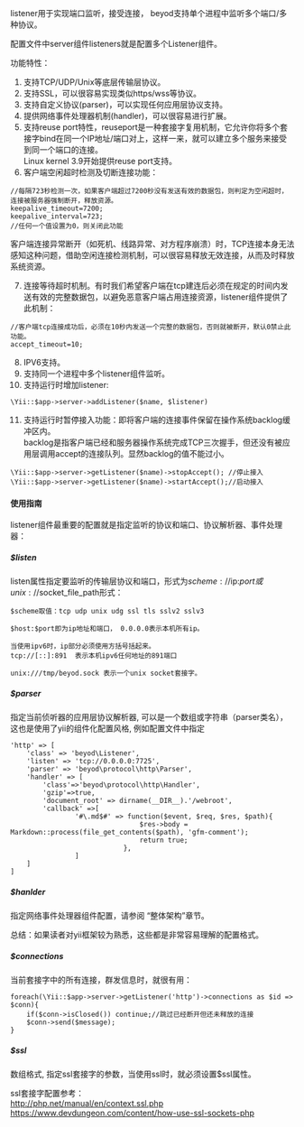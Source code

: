 listener用于实现端口监听，接受连接， beyod支持单个进程中监听多个端口/多种协议。

配置文件中server组件listeners就是配置多个Listener组件。

功能特性：
1. 支持TCP/UDP/Unix等底层传输层协议。
2. 支持SSL，可以很容易实现类似https/wss等协议。
3. 支持自定义协议(parser)，可以实现任何应用层协议支持。
4. 提供网络事件处理器机制(handler)，可以很容易进行扩展。
5. 支持reuse port特性，reuseport是一种套接字复用机制，它允许你将多个套接字bind在同一个IP地址/端口对上，这样一来，就可以建立多个服务来接受到同一个端口的连接。  
Linux kernel 3.9开始提供reuse port支持。
6. 客户端空闲超时检测及切断连接功能：
```
//每隔723秒检测一次，如果客户端超过7200秒没有发送有效的数据包，则判定为空闲超时，连接被服务器强制断开，释放资源。
keepalive_timeout=7200;
keepalive_interval=723;
//任何一个值设置为0，则关闭此功能
```
客户端连接异常断开（如死机、线路异常、对方程序崩溃）时，TCP连接本身无法感知这种问题，借助空闲连接检测机制，可以很容易释放无效连接，从而及时释放系统资源。

7. 连接等待超时机制。有时我们希望客户端在tcp建连后必须在规定的时间内发送有效的完整数据包，以避免恶意客户端占用连接资源，listener组件提供了此机制：
```
//客户端tcp连接成功后，必须在10秒内发送一个完整的数据包，否则就被断开，默认0禁止此功能。
accept_timeout=10;
```
8. IPV6支持。
9. 支持同一个进程中多个listener组件监听。
10. 支持运行时增加listener:
```
\Yii::$app->server->addListener($name, $listener)
```

11. 支持运行时暂停接入功能：即将客户端的连接事件保留在操作系统backlog缓冲区内。  
backlog是指客户端已经和服务器操作系统完成TCP三次握手，但还没有被应用层调用accept的连接队列。显然backlog的值不能过小。
```
\Yii::$app->server->getListener($name)->stopAccept(); //停止接入
\Yii::$app->server->getListener($name)->startAccept();//启动接入
```


#### 使用指南
listener组件最重要的配置就是指定监听的协议和端口、协议解析器、事件处理器：

##### $listen
listen属性指定要监听的传输层协议和端口，形式为$scheme://$ip:$port或unix://$socket_file_path形式：
```
$scheme取值：tcp udp unix udg ssl tls sslv2 sslv3

$host:$port即为ip地址和端口， 0.0.0.0表示本机所有ip。

当使用ipv6时，ip部分必须使用方括号括起来。
tcp://[::]:891  表示本机ipv6任何地址的891端口

unix:///tmp/beyod.sock 表示一个unix socket套接字。

````


##### $parser
指定当前侦听器的应用层协议解析器, 可以是一个数组或字符串（parser类名），这也是使用了yii的组件化配置风格, 例如配置文件中指定
```
'http' => [
    'class' => 'beyod\Listener',
    'listen' => 'tcp://0.0.0.0:7725',
    'parser' => 'beyod\protocol\http\Parser',
    'handler' => [
        'class'=>'beyod\protocol\http\Handler',
        'gzip'=>true,
        'document_root' => dirname(__DIR__).'/webroot',
        'callback' =>[
                '#\.md$#' => function($event, $req, $res, $path){
                                $res->body = Markdown::process(file_get_contents($path), 'gfm-comment');
                                return true;
                            },
                ]
    ]
]

```

##### $hanlder
指定网络事件处理器组件配置，请参阅 “整体架构”章节。

总结：如果读者对yii框架较为熟悉，这些都是非常容易理解的配置格式。

##### $connections

当前套接字中的所有连接，群发信息时，就很有用：
```
foreach(\Yii::$app->server->getListener('http')->connections as $id => $conn){
    if($conn->isClosed()) continue;//跳过已经断开但还未释放的连接
    $conn->send($message);
}
```

##### $ssl
数组格式, 指定ssl套接字的参数，当使用ssl时，就必须设置$ssl属性。


ssl套接字配置参考：     
http://php.net/manual/en/context.ssl.php
https://www.devdungeon.com/content/how-use-ssl-sockets-php

